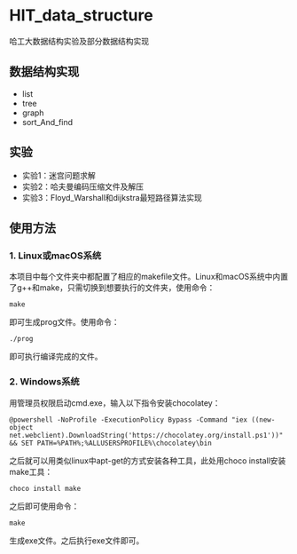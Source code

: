 # HIT_data_structure
哈工大数据结构实验及部分数据结构实现

## 数据结构实现
- list
- tree
- graph
- sort_And_find

## 实验
- 实验1：迷宫问题求解
- 实验2：哈夫曼编码压缩文件及解压
- 实验3：Floyd_Warshall和dijkstra最短路径算法实现

## 使用方法
### 1. Linux或macOS系统 <br>
本项目中每个文件夹中都配置了相应的makefile文件。Linux和macOS系统中内置了g++和make，只需切换到想要执行的文件夹，使用命令：<br>
```
make
```
即可生成prog文件。使用命令：
```
./prog
```
即可执行编译完成的文件。

### 2. Windows系统 <br>
用管理员权限启动cmd.exe，输入以下指令安装chocolatey：
```
@powershell -NoProfile -ExecutionPolicy Bypass -Command "iex ((new-object net.webclient).DownloadString('https://chocolatey.org/install.ps1'))" && SET PATH=%PATH%;%ALLUSERSPROFILE%\chocolatey\bin
```
之后就可以用类似linux中apt-get的方式安装各种工具，此处用choco install安装make工具：<br>
```
choco install make
```
之后即可使用命令：
```
make
```
生成exe文件。之后执行exe文件即可。